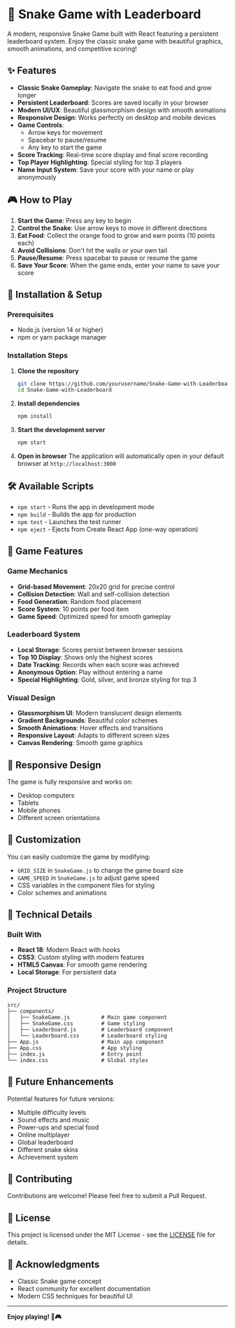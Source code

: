 # 🐍 Snake Game with Leaderboard

A modern, responsive Snake Game built with React featuring a persistent leaderboard system. Enjoy the classic snake game with beautiful graphics, smooth animations, and competitive scoring!

## ✨ Features

- **Classic Snake Gameplay**: Navigate the snake to eat food and grow longer
- **Persistent Leaderboard**: Scores are saved locally in your browser
- **Modern UI/UX**: Beautiful glassmorphism design with smooth animations
- **Responsive Design**: Works perfectly on desktop and mobile devices
- **Game Controls**: 
  - Arrow keys for movement
  - Spacebar to pause/resume
  - Any key to start the game
- **Score Tracking**: Real-time score display and final score recording
- **Top Player Highlighting**: Special styling for top 3 players
- **Name Input System**: Save your score with your name or play anonymously

## 🎮 How to Play

1. **Start the Game**: Press any key to begin
2. **Control the Snake**: Use arrow keys to move in different directions
3. **Eat Food**: Collect the orange food to grow and earn points (10 points each)
4. **Avoid Collisions**: Don't hit the walls or your own tail
5. **Pause/Resume**: Press spacebar to pause or resume the game
6. **Save Your Score**: When the game ends, enter your name to save your score

## 🚀 Installation & Setup

### Prerequisites
- Node.js (version 14 or higher)
- npm or yarn package manager

### Installation Steps

1. **Clone the repository**
   ```bash
   git clone https://github.com/yourusername/Snake-Game-with-Leaderboard.git
   cd Snake-Game-with-Leaderboard
   ```

2. **Install dependencies**
   ```bash
   npm install
   ```

3. **Start the development server**
   ```bash
   npm start
   ```

4. **Open in browser**
   The application will automatically open in your default browser at `http://localhost:3000`

## 🛠️ Available Scripts

- `npm start` - Runs the app in development mode
- `npm build` - Builds the app for production
- `npm test` - Launches the test runner
- `npm eject` - Ejects from Create React App (one-way operation)

## 🎯 Game Features

### Game Mechanics
- **Grid-based Movement**: 20x20 grid for precise control
- **Collision Detection**: Wall and self-collision detection
- **Food Generation**: Random food placement
- **Score System**: 10 points per food item
- **Game Speed**: Optimized speed for smooth gameplay

### Leaderboard System
- **Local Storage**: Scores persist between browser sessions
- **Top 10 Display**: Shows only the highest scores
- **Date Tracking**: Records when each score was achieved
- **Anonymous Option**: Play without entering a name
- **Special Highlighting**: Gold, silver, and bronze styling for top 3

### Visual Design
- **Glassmorphism UI**: Modern translucent design elements
- **Gradient Backgrounds**: Beautiful color schemes
- **Smooth Animations**: Hover effects and transitions
- **Responsive Layout**: Adapts to different screen sizes
- **Canvas Rendering**: Smooth game graphics

## 📱 Responsive Design

The game is fully responsive and works on:
- Desktop computers
- Tablets
- Mobile phones
- Different screen orientations

## 🎨 Customization

You can easily customize the game by modifying:
- `GRID_SIZE` in `SnakeGame.js` to change the game board size
- `GAME_SPEED` in `SnakeGame.js` to adjust game speed
- CSS variables in the component files for styling
- Color schemes and animations

## 🔧 Technical Details

### Built With
- **React 18**: Modern React with hooks
- **CSS3**: Custom styling with modern features
- **HTML5 Canvas**: For smooth game rendering
- **Local Storage**: For persistent data

### Project Structure
```
src/
├── components/
│   ├── SnakeGame.js          # Main game component
│   ├── SnakeGame.css         # Game styling
│   ├── Leaderboard.js        # Leaderboard component
│   └── Leaderboard.css       # Leaderboard styling
├── App.js                    # Main app component
├── App.css                   # App styling
├── index.js                  # Entry point
└── index.css                 # Global styles
```

## 🎯 Future Enhancements

Potential features for future versions:
- Multiple difficulty levels
- Sound effects and music
- Power-ups and special food
- Online multiplayer
- Global leaderboard
- Different snake skins
- Achievement system

## 🤝 Contributing

Contributions are welcome! Please feel free to submit a Pull Request.

## 📄 License

This project is licensed under the MIT License - see the [LICENSE](LICENSE) file for details.

## 🙏 Acknowledgments

- Classic Snake game concept
- React community for excellent documentation
- Modern CSS techniques for beautiful UI

---

**Enjoy playing! 🐍🎮**

